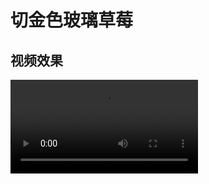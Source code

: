 # 切金色玻璃草莓

## 视频效果

<Video src="./切金色玻璃草莓.mp4" />

## 英文提示词

``` yaml
Realistic 4K footage close up of a knife rapidly cutting a glowing gold glass strawberry on a wooden cutting board. It slices it multiple times, with each slice falling over as the knife goes to cut another slice. The inside of the fruit is also glass. The sound is ASMR style

```

## 中文提示词

``` yaml
一段逼真的 4K 特写镜头，一把刀在木质砧板上快速切割一颗闪闪发光的金色玻璃草莓。它多次切片，每次切片都会在刀切下一片时掉落。草莓的内部也是玻璃材质。声音是 ASMR 风格的
```